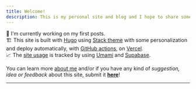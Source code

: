 ```yaml
---
title: Welcome!
description: This is my personal site and blog and I hope to share some interesting stuff out here 😉
---
```

📝 I'm currently working on my first posts. <br>
🏗️ This site is built with [Hugo](https://gohugo.io/) using [Stack theme](https://github.com/CaiJimmy/hugo-theme-stack) with some personalization and deploy automatically, with [GitHub actions](https://github.com/features/actions), on [Vercel](https://vercel.com/dashboard).<br>
📈 The [site usage](https://analytics.olich.me/share/wfXCrntx/personal-website) is tracked by using [Umami](https://umami.is/) and [Supabase](https://supabase.io/).

You can learn more [about me](/about-me) and/or if you have any kind of *suggestion, idea or feedback* about this site, submit it **[here](https://github.com/olich97/personal-website/issues/new)**!
***